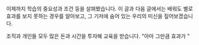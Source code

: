 이제까지 학습의 중요성과 조건 등을 살펴봤습니다. 이 글과 다음 글에서는 배워도 별로 효과를 보지 못하는 경우를 알아보고, 그 기저에 숨어 있는 우리의 미신을 짚어보겠습니다. 

조직과 개인들 모두 많은 돈과 시간을 투자해 교육을 받습니다. "아마 그만큼 효과가 "